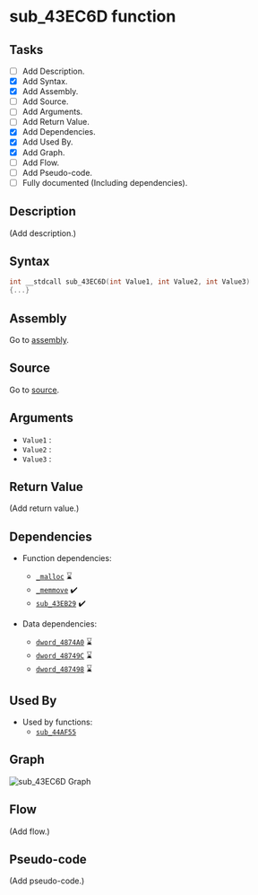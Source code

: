 # sub_43EC6D function

## Tasks

- [ ] Add Description.
- [X] Add Syntax.
- [X] Add Assembly.
- [ ] Add Source.
- [ ] Add Arguments.
- [ ] Add Return Value.
- [X] Add Dependencies.
- [X] Add Used By.
- [X] Add Graph.
- [ ] Add Flow.
- [ ] Add Pseudo-code.
- [ ] Fully documented (Including dependencies).

## Description

(Add description.)

## Syntax

```c
int __stdcall sub_43EC6D(int Value1, int Value2, int Value3)
{...}
```

## Assembly

Go to [assembly](../asm/sub_43EC6D.asm).

## Source

Go to [source](../cc/sub_43EC6D.cc).

## Arguments

* `Value1` : 
* `Value2` : 
* `Value3` : 

## Return Value

(Add return value.)

## Dependencies

* Function dependencies:
  * [`_malloc`](_malloc.md) ⌛
  * [`_memmove`](_memmove.md) ✔️
  * [`sub_43EB29`](sub_43EB29.md) ✔️


* Data dependencies:
  * [`dword_4874A0`](dword_4874A0.md) ⌛
  * [`dword_48749C`](dword_48749C.md) ⌛
  * [`dword_487498`](dword_487498.md) ⌛

## Used By

* Used by functions:
  * [`sub_44AF55`](../md/sub_44AF55.md)

## Graph

![sub_43EC6D Graph](../svg/sub_43EC6D.svg "sub_43EC6D Graph")

## Flow

(Add flow.)

## Pseudo-code

(Add pseudo-code.)
